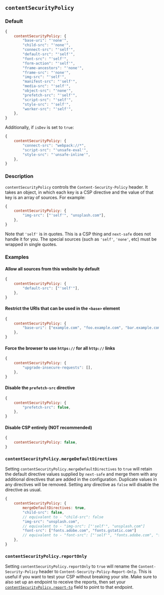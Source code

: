 ## `contentSecurityPolicy`

### Default

```js
{
	contentSecurityPolicy: {
		"base-uri": "'none'",
		"child-src": "'none'",
		"connect-src": "'self'",
		"default-src": "'self'",
		"font-src": "'self'",
		"form-action": "'self'",
		"frame-ancestors": "'none'",
		"frame-src": "'none'",
		"img-src": "'self'",
		"manifest-src": "'self'",
		"media-src": "'self'",
		"object-src": "'none'",
		"prefetch-src": "'self'",
		"script-src": "'self'",
		"style-src": "'self'",
		"worker-src": "'self'",
	},
}
```

Additionally, if `isDev` is set to `true`:

```js
{
	contentSecurityPolicy: {
		"connect-src": "webpack://*",
		"script-src": "'unsafe-eval'",
		"style-src": "'unsafe-inline'",
	},
}
```

### Description

`contentSecurityPolicy` controls the `Content-Security-Policy` header. It takes an object, in which each key is a CSP directive and the value of that key is an array of sources. For example:

```js
{
	contentSecurityPolicy: {
		"img-src": ["'self'", "unsplash.com"],
	},
}
```

Note that `'self'` is in quotes. This is a CSP thing and `next-safe` does not handle it for you. The special sources (such as `'self'`, `'none'`, etc) must be wrapped in single quotes.

### Examples

#### Allow all sources from this website by default

```js
{
	contentSecurityPolicy: {
		"default-src": ["'self'"],
	},
}
```

#### Restrict the URIs that can be used in the `<base>` element

```js
{
	contentSecurityPolicy: {
		"base-uri": ["example.com", "foo.example.com", "bar.example.com"],
	},
}
```

#### Force the browser to use `https://` for all `http://` links

```js
{
	contentSecurityPolicy: {
		"upgrade-insecure-requests": [],
	},
}
```

#### Disable the `prefetch-src` directive

```js
{
	contentSecurityPolicy: {
		"prefetch-src": false,
	},
}
```

#### Disable CSP entirely (NOT recommended)

```js
{
	contentSecurityPolicy: false,
}
```

### `contentSecurityPolicy.mergeDefaultDirectives`

Setting `contentSecurityPolicy.mergeDefaultDirectives` to `true` will retain the default directive values supplied by `next-safe` and merge them with any additional directives that are added in the configuration. Duplicate values in any directives will be removed. Setting any directive as `false` will disable the directive as usual.

```js
{
	contentSecurityPolicy: {
		mergeDefaultDirectives: true,
		"child-src": false,
		// equivalent to - "child-src": false
		"img-src": "unsplash.com",
		// equivalent to - "img-src": ["'self'", "unsplash.com"]
		"font-src": ["fonts.adobe.com", "fonts.gstatic.com"]
		// equivalent to - "font-src": ["'self'", "fonts.adobe.com", "fonts.gstatic.com"]
	},
}
```

### `contentSecurityPolicy.reportOnly`

Setting `contentSecurityPolicy.reportOnly` to `true` will rename the `Content-Security-Policy` header to `Content-Security-Policy-Report-Only`. This is useful if you want to test your CSP without breaking your site. Make sure to also set up an endpoint to receive the reports, then set your [`contentSecurityPolicy.report-to`](https://developer.mozilla.org/en-US/docs/Web/HTTP/Headers/Content-Security-Policy/report-to) field to point to that endpoint.
